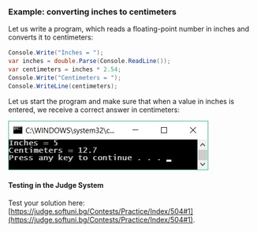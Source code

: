 ### Example: converting inches to centimeters

Let us write a program, which reads a floating-point number in inches and converts it to centimeters:

```csharp
Console.Write("Inches = ");              
var inches = double.Parse(Console.ReadLine());
var centimeters = inches * 2.54;
Console.Write("Centimeters = ");
Console.WriteLine(centimeters);
```

Let us start the program and make sure that when a value in inches is entered, we receive a correct answer in centimeters:

![](assets/chapter-2-images/00.Inches-to-centimeters-01.jpg)

#### Testing in the Judge System

Test your solution here: [https://judge.softuni.bg/Contests/Practice/Index/504#1](https://judge.softuni.bg/Contests/Practice/Index/504#1).